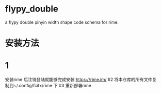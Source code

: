 # flypy_double
a flypy double pinyin width  shape code schema for rime.
# 安装方法
# 1
安装rime 后注销登陆就能够完成安装 https://rime.im/
#2
将本仓库的所有文件复制到~/.config/fcitx/rime 下
#3
重新部署rime
